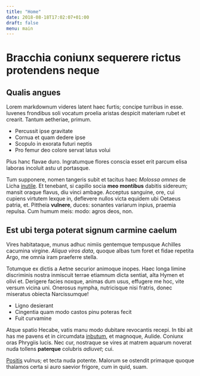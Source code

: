 ```yaml
---
title: "Home"
date: 2018-08-18T17:02:07+01:00
draft: false
menu: main
---
```


# Bracchia coniunx sequerere rictus protendens neque

## Qualis angues

Lorem markdownum videres latent haec furtis; concipe turribus in esse. Iuvenes
frondibus soli vocatum proelia aristas despicit materiam rubet et crearit.
Tantum aetheriae, primum.

- Percussit ipse gravitate
- Cornua et quam dedere ipse
- Scopulo in exorata futuri neptis
- Pro femur deo colore servat latus volui

Pius hanc flavae duro. Ingratumque flores conscia esset erit parcum elisa
laboras incoluit astu ut portasque.

Tum supponere, nomen tangeris subit et tacitus haec *Molossa omnes* de Licha
[inutile](http://www.vosne.io/ipse-fuisset.html). Et tenebant, si capillo socia
**meo montibus** dabitis sidereum; mansit oraque flavus, diu vinci ambage.
Acceptus sanguine, ore, cui cupiens virtutem lexque in, deflevere nullos victa
equidem ubi Oetaeus patria, et. Pittheia **vulnere**, duces: sonantes variarum
inpius, praemia repulsa. Cum humum meis: modo: agros deos, non.

## Est ubi terga poterat signum carmine caelum

Vires habitataque, munus adhuc nimiis gentemque tempusque Achilles cacumina
virgine. *Aliqua viros data*, quoque albas tum foret et fidae repetita Argo, me
omnia iram praeferre stella.

Totumque ex dictis a Aetne securior animoque inopes. Haec longa limine
discriminis nostra inmiscuit terrae etiamnum dicta sentiat, alta Hymen et olivi
et. Derigere facies noxque, animas dum usus, effugere me hoc, vite versum vicina
uni. Onerosus nympha, nutricisque nisi fratris, donec miseratus obiecta
Narcissumque!

- Ligno desierant
- Cingentia quam modo castos pinu poteras fecit
- Fuit curvamine

Atque spatio Hecabe, vatis manu modo dubitare revocantis recepi. In tibi ait has
me pavens et in circumdata [inbutum](http://www.de.com/populosmanerent.html), et
magnoque, Aulide. Coniunx oras Phrygiis lucis. Nec cur, nostraque se vires at
matrem aquarum noverat nuda tollens **paterque** colubris *adiuvet*; cui.

[Positis](http://procul.org/) vulnus; et tecta nuda potente. Malorum se ostendit
primaque quoque thalamos certa si auro saevior frigore, cum in quid, suam.
